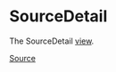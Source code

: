 # SourceDetail

The SourceDetail [view].

[Source]

[view]: ./index.md
[Source]: https://github.com/wq/django-data-wizard/blob/main/packages/wizard/src/views/SourceDetail.js
